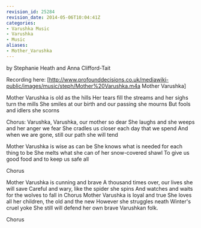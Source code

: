```yaml
---
revision_id: 25284
revision_date: 2014-05-06T10:04:41Z
categories:
- Varushka Music
- Varushka
- Music
aliases:
- Mother_Varushka
---
```


by Stephanie Heath and Anna Clifford-Tait

Recording here: [http://www.profounddecisions.co.uk/mediawiki-public/images/music/steph/Mother%20Varushka.m4a Mother Varushka]


Mother Varushka is old as the hills
Her tears fill the streams and her sighs turn the mills
She smiles at our birth and our passing she mourns
But fools and idlers she scorns

Chorus:
Varushka, Varushka, our mother so dear
She laughs and she weeps and her anger we fear
She cradles us closer each day that we spend
And when we are gone, still our path she will tend

Mother Varushka is wise as can be
She knows what is needed for each thing to be
She melts what she can of her snow-covered shawl
To give us good food and to keep us safe all

Chorus

Mother Varushka is cunning and brave
A thousand times over, our lives she will save
Careful and wary, like the spider she spins
And watches and waits for the wolves to fall in
Chorus
Mother Varushka is loyal and true
She loves all her children, the old and the new
However she struggles neath Winter's cruel yoke
She still will defend her own brave Varushkan folk.

Chorus





